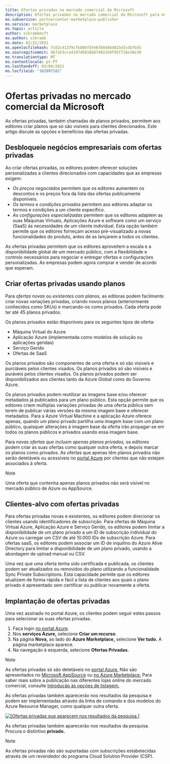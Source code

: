 ```yaml
---
title: Ofertas privadas no mercado comercial da Microsoft
description: Ofertas privadas no mercado comercial da Microsoft para editores de aplicações e serviços.
ms.subservice: partnercenter-marketplace-publisher
ms.service: marketplace
ms.topic: article
author: vikrambmsft
ms.author: vikramb
ms.date: 02/22/2021
ms.openlocfilehash: 7c02c41379cfb886fd7e6f84486d815d3cdbfb5b
ms.sourcegitcommit: 4b7a53cca4197db8166874831b9f93f716e38e30
ms.translationtype: MT
ms.contentlocale: pt-PT
ms.lasthandoff: 03/04/2021
ms.locfileid: "102097181"
---
```

# <a name="private-offers-in-the-microsoft-commercial-marketplace"></a>Ofertas privadas no mercado comercial da Microsoft

As ofertas privadas, também chamadas de planos privados, permitem aos editores criar planos que só são visíveis para clientes direcionados. Este artigo discute as opções e benefícios das ofertas privadas.

## <a name="unlock-enterprise-deals-with-private-offers"></a>Desbloqueie negócios empresariais com ofertas privadas

Ao criar ofertas privadas, os editores podem oferecer soluções personalizadas a clientes direcionados com capacidades que as empresas exigem:

- *Os preços negociados* permitem que os editores aumentem os descontos e os preços fora da lista das ofertas publicamente disponíveis.
- *Os termos e condições privados* permitem aos editores adaptar os termos e condições a um cliente específico.
- *As configurações especializadas* permitem que os editores adaptem as suas Máquinas Virtuais, Aplicações Azure e software como um serviço (SaaS) às necessidades de um cliente individual. Esta opção também permite que os editores forneçam acesso pré-visualizado a novas funcionalidades do produto, antes de as lançarem a todos os clientes.

As ofertas privadas permitem que os editores aproveitem a escala e a disponibilidade global de um mercado público, com a flexibilidade e controlo necessários para negociar e entregar ofertas e configurações personalizadas. As empresas podem agora comprar e vender de acordo que esperam.

## <a name="create-private-offers-using-plans"></a>Criar ofertas privadas usando planos

Para *ofertas novas ou existentes com planos,* as editoras podem facilmente criar novas variações privadas, criando novos planos (anteriormente conhecidos como SKUs) e marcando-os como privados. Cada oferta pode ter até 45 planos privados.

<!--- [Private SKUs]() --->

Os planos privados estão disponíveis para os seguintes tipos de oferta:

- Máquina Virtual do Azure
- Aplicação Azure (implementada como modelos de solução ou aplicações geridas)
- Serviço Gerido
- Ofertas de SaaS

Os planos privados são componentes de uma oferta e só são visíveis e purciáveis pelos clientes visados. Os planos privados só são visíveis e puráveis pelos clientes visados. Os planos privados podem ser disponibilizados aos clientes tanto da Azure Global como do Governo Azure.

Os planos privados podem reutilizar as imagens base e/ou oferecer metadados já publicados para um plano público. Esta opção permite que os editores criem múltiplas variações privadas de uma oferta pública sem terem de publicar várias versões da mesma imagem base e oferecer metadados. Para a Azure Virtual Machine e a aplicação Azure oferece apenas, quando um plano privado partilha uma imagem base com um plano público, quaisquer alterações à imagem base da oferta irão propagar-se em todos os planos públicos e privados usando essa imagem base.

Para *novas ofertas que incluem apenas planos privados,* os editores podem criar as suas ofertas como qualquer outra oferta, e depois marcar os planos como privados. As ofertas que apenas têm planos privados não serão detetáveis ou acessíveis no [portal Azure](https://azure.microsoft.com/features/azure-portal/) por clientes que não estejam associados à oferta.

>[!NOTE]
>Uma oferta que contenha apenas planos privados não será visível no mercado público de Azure ou AppSource.

## <a name="target-customers-with-private-offers"></a>Clientes-alvo com ofertas privadas

Para ofertas privadas novas e existentes, os editores podem direcionar os clientes usando identificadores de subscrição. Para ofertas de Máquina Virtual Azure, Aplicação Azure e Serviço Gerido, os editores podem limitar a disponibilidade de um plano privado a um ID de subscrição individual do Azure ou carregar um CSV de até 10.000 IDs de subscrição Azure. Para ofertas saaS, os editores podem associar um ID de inquilino do Azure Ative Directory para limitar a disponibilidade de um plano privado, usando a abordagem de upload manual ou CSV.

Uma vez que uma oferta tenha sido certificada e publicada, os clientes podem ser atualizados ou removidos do plano utilizando a funcionalidade Sync Private Subscriptions. Esta capacidade permite que os editores atualizem de forma rápida e fácil a lista de clientes aos quais o plano privado é apresentado sem certificar ou publicar novamente a oferta.

## <a name="deploying-private-offers"></a>Implantação de ofertas privadas

Uma vez assinado no portal Azure, os clientes podem seguir estes passos para selecionar as suas ofertas privadas.

1. Faça login [no portal Azure](https://ms.portal.azure.com/).
1. Nos **serviços Azure,** selecione **Criar um recurso**.
1. Na página **Nova,** ao lado do **Azure Marketplace,** selecione **Ver tudo.** A página marketplace aparece.
1. Na navegação à esquerda, selecione **Ofertas Privadas.**

> [!NOTE]
> As ofertas privadas só são detetáveis no [portal Azure.](https://azure.microsoft.com/features/azure-portal/) Não são apresentados no [Microsoft AppSource](https://appsource.microsoft.com/) ou [no Azure Marketplace.](https://azuremarketplace.microsoft.com) Para saber mais sobre a publicação nas diferentes lojas online do mercado comercial, consulte [Introdução às opções de listagem.](./determine-your-listing-type.md)

As ofertas privadas também aparecerão nos resultados da pesquisa e podem ser implementadas através da linha de comando e dos modelos do Azure Resource Manager, como qualquer outra oferta.

[![[Ofertas privadas que aparecem nos resultados da pesquisa.]](media/marketplace-publishers-guide/private-offer.png)](media/marketplace-publishers-guide/private-offer.png#lightbox)

As ofertas privadas também aparecerão nos resultados da pesquisa. Procura o distintivo **privado.**

>[!Note]
>As ofertas privadas não são suportadas com subscrições estabelecidas através de um revendedor do programa Cloud Solution Provider (CSP).

<!---
## Next steps

To start using private offers, follow the steps in the [Private SKUs and Plans]() guide.
--->
